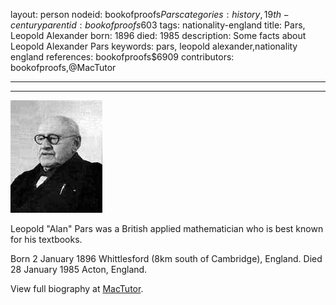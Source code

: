 layout: person
nodeid: bookofproofs$Pars
categories: history,19th-century
parentid: bookofproofs$603
tags: nationality-england
title: Pars, Leopold Alexander
born: 1896
died: 1985
description: Some facts about Leopold Alexander Pars
keywords: pars, leopold alexander,nationality england
references: bookofproofs$6909
contributors: bookofproofs,@MacTutor

---


---

![Pars.jpg](https://github.com/bookofproofs/bookofproofs.github.io/blob/main/_sources/_assets/images/portraits/Pars.jpg?raw=true)

Leopold "Alan" Pars was a British applied mathematician who is best known for his textbooks.

Born 2 January 1896 Whittlesford (8km south of Cambridge), England. Died 28 January 1985 Acton, England.


View full biography at [MacTutor](https://mathshistory.st-andrews.ac.uk/Biographies/Pars/).